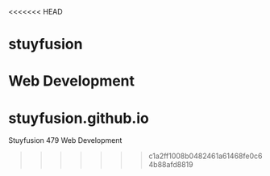 <<<<<<< HEAD
# stuyfusion
Web Development
=======
# stuyfusion.github.io
Stuyfusion 479 Web Development
>>>>>>> c1a2ff1008b0482461a61468fe0c64b88afd8819
